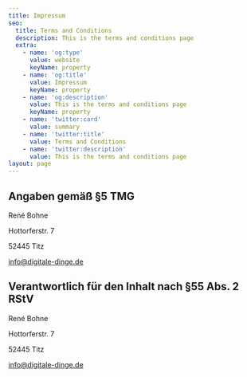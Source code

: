 ```yaml
---
title: Impressum
seo:
  title: Terms and Conditions
  description: This is the terms and conditions page
  extra:
    - name: 'og:type'
      value: website
      keyName: property
    - name: 'og:title'
      value: Impressum
      keyName: property
    - name: 'og:description'
      value: This is the terms and conditions page
      keyName: property
    - name: 'twitter:card'
      value: summary
    - name: 'twitter:title'
      value: Terms and Conditions
    - name: 'twitter:description'
      value: This is the terms and conditions page
layout: page
---
```

## Angaben gemäß §5 TMG

René Bohne

Hottorferstr. 7

52445 Titz

info@digitale-dinge.de

## Verantwortlich für den Inhalt nach §55 Abs. 2 RStV

René Bohne

Hottorferstr. 7

52445 Titz

info@digitale-dinge.de

